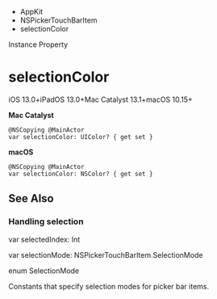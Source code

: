 

- AppKit
- NSPickerTouchBarItem
-  selectionColor 

Instance Property

# selectionColor

iOS 13.0+iPadOS 13.0+Mac Catalyst 13.1+macOS 10.15+

**Mac Catalyst**

``` source
@NSCopying @MainActor
var selectionColor: UIColor? { get set }
```

**macOS**

``` source
@NSCopying @MainActor
var selectionColor: NSColor? { get set }
```

## See Also

### Handling selection

var selectedIndex: Int

var selectionMode: NSPickerTouchBarItem.SelectionMode

enum SelectionMode

Constants that specify selection modes for picker bar items.

